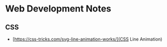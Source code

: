 # Web Development Notes 


## CSS 

- [https://css-tricks.com/svg-line-animation-works/](CSS Line Animation)
